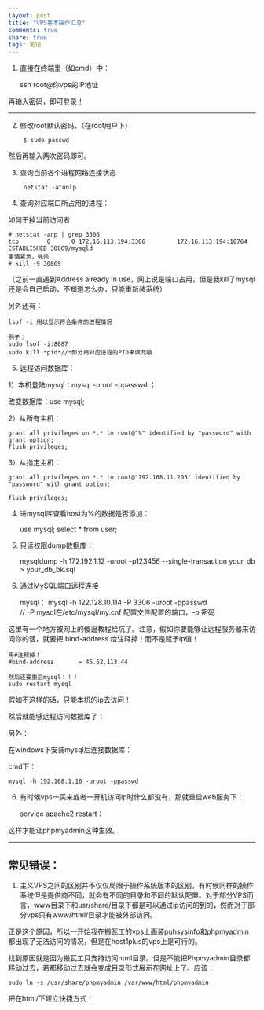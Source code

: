 ```yaml
---
layout: post
title: "VPS基本操作汇总" 
comments: true
share: true
tags: 笔记
---
```



1. 直接在终端里（如cmd）中：
	
	ssh root@你vps的IP地址

再输入密码，即可登录！

----------

2. 修改root默认密码，（在root用户下）

		$ sudo passwd

然后再输入两次密码即可。

3. 查询当前各个进程网络连接状态
		
		netstat -atunlp

4. 查询对应端口所占用的​进程：

 如何干掉当前访问者

    # netstat -anp | grep 3306
    tcp        0      0 172.16.113.194:3306         172.16.113.194:10764        ESTABLISHED 30869/mysqld
    事情紧急，强杀
    # kill -9 30869


（之前一直遇到Address already in use，网上说是端口占用，但是我kill了mysql还是会自己启动，不知道怎么办，只能重新装系统）

另外还有：

	lsof -i 用以显示符合条件的进程情况

	例子：
	sudo lsof -i:8087
	sudo kill *pid*//*部分用对应进程的PID来填充哦


5. 远程访问数据库：


1）本机登陆mysql：mysql -uroot -ppasswd ；

改变数据库：use mysql;

2）从所有主机：

	grant all privileges on *.* to root@"%" identified by "password" with grant option;  
	flush privileges;

3）从指定主机：

	grant all privileges on *.* to root@"192.168.11.205" identified by "password" with grant option; 
	
	flush privileges;

4)  进mysql库查看host为%的数据是否添加：

	use mysql; 
	select * from user;

5)  只读权限dump数据库：  
	
	mysqldump -h 172.192.1.12 -uroot -p123456 --single-transaction your_db > your_db_bk.sql

6)  通过MySQL端口远程连接

	mysql： mysql -h 122.128.10.114 -P 3306 -uroot -ppasswd   
	// -P mysql在/etc/mysql/my.cnf 配置文件配置的端口，-p 密码


这里有一个地方被网上的傻逼教程给坑了。注意，假如你要能够让远程服务器来访问你的话，就要把 bind-address 给注释掉！而不是赋予ip值！
		
	用#注释掉！
	#bind-address		= 45.62.113.44

	然后还要重启mysql！！！
	sudo restart mysql



假如不这样的话，只能本机的ip去访问！

然后就能够远程访问数据库了！


另外：

在windows下安装mysql后连接数据库：

cmd下：
	
	mysql -h 192.168.1.16 -uroot -ppasswd


6. 有时候vps一买来或者一开机访问ip时什么都没有，那就重启web服务下：

	service apache2 restart；

这样才能让phpmyadmin这种生效。






----------

## 常见错误： ##

1. 主义VPS之间的区别并不仅仅局限于操作系统版本的区别，有时候同样的操作系统但是提供商不同，就会有不同的目录和不同的默认配置。对于部分VPS而言，www目录下和usr/share/目录下都是可以通过ip访问的到的，然而对于部分vps只有www/html/目录才能被外部访问。

正是这个原因，所以一开始我在搬瓦工的vps上面装puhsysinfo和phpmyadmin都出现了无法访问的情况，但是在host1plus的vps上是可行的。

找到原因就是因为搬瓦工只支持访问html目录。但是不能把Phpmyadmin目录都移动过去，若都移动过去就会变成目录形式展示在网址上了。应该：

		
	sudo ln -s /usr/share/phpmyadmin /var/www/html/phpmyadmin

把在html/下建立快捷方式！​